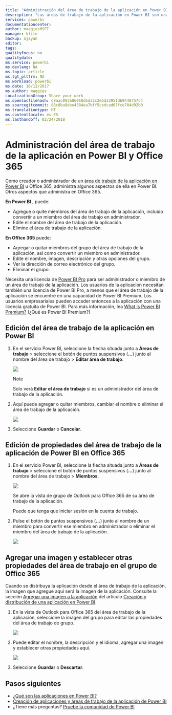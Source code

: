 ```yaml
---
title: "Administración del área de trabajo de la aplicación en Power BI y Office 365"
description: "Las áreas de trabajo de la aplicación en Power BI son una experiencia de colaboración basada en los grupos de Office 365. Administre el área de trabajo de la aplicación en Power BI y también en Office 365."
services: powerbi
documentationcenter: 
author: maggiesMSFT
manager: kfile
backup: ajayan
editor: 
tags: 
qualityfocus: no
qualitydate: 
ms.service: powerbi
ms.devlang: NA
ms.topic: article
ms.tgt_pltfrm: NA
ms.workload: powerbi
ms.date: 10/12/2017
ms.author: maggies
LocalizationGroup: Share your work
ms.openlocfilehash: d8aac093b06910d5d32c2e5d33951db9448757c4
ms.sourcegitcommit: 88c8ba8dee4384ea7bff5cedcad67fce784d92b0
ms.translationtype: HT
ms.contentlocale: es-ES
ms.lasthandoff: 02/24/2018
---
```

# <a name="manage-your-app-workspace-in-power-bi-and-office-365"></a>Administración del área de trabajo de la aplicación en Power BI y Office 365
Como creador o administrador de un [área de trabajo de la aplicación en Power BI](service-install-use-apps.md) u Office 365, administra algunos aspectos de ella en Power BI. Otros aspectos que administra en Office 365. 

**En Power BI** , puede:

* Agregue o quite miembros del área de trabajo de la aplicación, incluido convertir a un miembro del área de trabajo en administrador.
* Edite el nombre del área de trabajo de la aplicación.
* Elimine el área de trabajo de la aplicación.

**En Office 365** puede:

* Agregar o quitar miembros del grupo del área de trabajo de la aplicación, así como convertir un miembro en administrador.
* Edite el nombre, imagen, descripción y otras opciones del grupo.
* Ver la dirección de correo electrónico del grupo.
* Eliminar el grupo.

Necesita una licencia de [Power BI Pro](service-free-vs-pro.md) para ser administrador o miembro de un área de trabajo de la aplicación. Los usuarios de la aplicación necesitan también una licencia de Power BI Pro, a menos que el área de trabajo de la aplicación se encuentre en una capacidad de Power BI Premium. Los usuarios empresariales pueden acceder entonces a la aplicación con una licencia gratuita de Power BI. Para más información, lea [What is Power BI Premium?](service-premium.md) (¿Qué es Power BI Premium?)

## <a name="edit-your-app-workspace-in-power-bi"></a>Edición del área de trabajo de la aplicación en Power BI
1. En el servicio Power BI, seleccione la flecha situada junto a **Áreas de trabajo** > seleccione el botón de puntos suspensivos (**...**) junto al nombre del área de trabajo > **Editar área de trabajo**. 
   
   ![](media/service-manage-app-workspace-in-power-bi-and-office-365/power-bi-app-ellipsis.png)
   
   > [!NOTE]
   > Solo verá **Editar el área de trabajo** si es un administrador del área de trabajo de la aplicación.
   > 
   > 
2. Aquí puede agregar o quitar miembros, cambiar el nombre o eliminar el área de trabajo de la aplicación. 
   
   ![](media/service-manage-app-workspace-in-power-bi-and-office-365/power-bi-app-edit-workspace.png)
3. Seleccione **Guardar** o **Cancelar**.

## <a name="edit-power-bi-app-workspace-properties-in-office-365"></a>Edición de propiedades del área de trabajo de la aplicación de Power BI en Office 365
1. En el servicio Power BI, seleccione la flecha situada junto a **Áreas de trabajo** > seleccione el botón de puntos suspensivos (**...**) junto al nombre del área de trabajo > **Miembros**. 
   
   ![](media/service-manage-app-workspace-in-power-bi-and-office-365/power-bi-app-ellipsis.png)
   
   Se abre la vista de grupo de Outlook para Office 365 de su área de trabajo de la aplicación.
   
   Puede que tenga que iniciar sesión en la cuenta de trabajo.
2. Pulse el botón de puntos suspensivos (**...**) junto al nombre de un miembro para convertir ese miembro en administrador o eliminar el miembro del área de trabajo de la aplicación. 
   
   ![](media/service-manage-app-workspace-in-power-bi-and-office-365/pbi_managegroupo365.png)

## <a name="add-an-image-and-set-other-workspace-properties-in-the-office-365-group"></a>Agregar una imagen y establecer otras propiedades del área de trabajo en el grupo de Office 365
Cuando se distribuya la aplicación desde el área de trabajo de la aplicación, la imagen que agregue aquí será la imagen de la aplicación. Consulte la sección [Agregar una imagen a la aplicación](service-create-distribute-apps.md#add-an-image-to-your-app-optional) del artículo [Creación y distribución de una aplicación en Power BI](service-create-distribute-apps.md).

1. En la vista de Outlook para Office 365 del área de trabajo de la aplicación, seleccione la imagen del grupo para editar las propiedades del área de trabajo de grupo.
   
   ![](media/service-manage-app-workspace-in-power-bi-and-office-365/pbi_editgroupo365.png)
2. Puede editar el nombre, la descripción y el idioma, agregar una imagen y establecer otras propiedades aquí.
   
   ![](media/service-manage-app-workspace-in-power-bi-and-office-365/pbi_editgrpo365dialog.png)
3. Seleccione **Guardar** o **Descartar**.

## <a name="next-steps"></a>Pasos siguientes
* [¿Qué son las aplicaciones en Power BI?](service-install-use-apps.md)
* [Creación de aplicaciones y áreas de trabajo de la aplicación de Power BI](service-create-distribute-apps.md)
* ¿Tiene más preguntas? [Pruebe la comunidad de Power BI](http://community.powerbi.com/)

